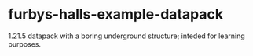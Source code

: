 # furbys-halls-example-datapack
1.21.5 datapack with a boring underground structure; inteded for learning purposes.
